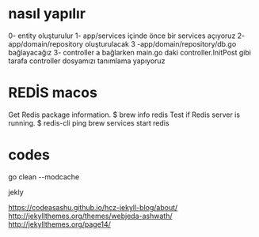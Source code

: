 # nasıl yapılır 
 0- entity oluşturulur 
 1- app/services içinde önce bir services açıyoruz 
 2- app/domain/repository oluşturulacak
 3 -app/domain/repository/db.go  bağlayacağız 
 3- controller a bağlarken main.go daki controller.InitPost gibi tarafa controller dosyamızı tanımlama yapıyoruz 









# REDİS macos
Get Redis package information.
$ brew info redis
Test if Redis server is running.
$ redis-cli ping
  brew services start redis


  
# codes
go clean --modcache



 jekly 

 https://codeasashu.github.io/hcz-jekyll-blog/about/
 http://jekyllthemes.org/themes/webjeda-ashwath/
 http://jekyllthemes.org/page14/